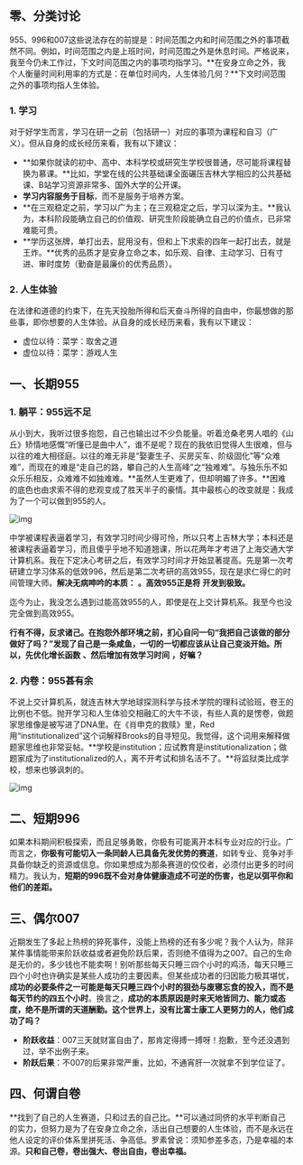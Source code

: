 ## 零、分类讨论

955、996和007这些说法存在的前提是：时间范围之内和时间范围之外的事项截然不同。例如，时间范围之内是上班时间，时间范围之外是休息时间。严格说来，我至今仍未工作过，下文时间范围之内的事项均指学习。**在安身立命之外，我个人衡量时间利用率的方式是：在单位时间内，人生体验几何？**下文时间范围之外的事项均指人生体验。

### 1. 学习

对于好学生而言，学习在研一之前（包括研一）对应的事项为课程和自习（广义）。但从自身的成长经历来看，我有以下建议：

- **如果你就读的初中、高中、本科学校或研究生学校很普通，尽可能将课程替换为慕课。**比如，学堂在线的公共基础课全面碾压吉林大学相应的公共基础课、B站学习资源非常多、国外大学的公开课。
- **学习内容服务于目标**，而不是服务于培养方案。
- **在三观稳定之前，学习以广为主；在三观稳定之后，学习以深为主。**我认为，本科阶段能确立自己的价值观、研究生阶段能确立自己的价值点，已非常难能可贵。
- **学历这张牌，单打出去，屁用没有，但和上下求索的四年一起打出去，就是王炸。**优秀的品质才是安身立命之本，如乐观、自律、主动学习、日有寸进、审时度势（勤奋是最廉价的优秀品质）。

### 2. 人生体验

在法律和道德的约束下，在先天投胎所得和后天奋斗所得的自由中，你最想做的那些事，即你想要的人生体验。从自身的成长经历来看，我有以下建议：

- 虚位以待：菜学：取舍之道
- 虚位以待：菜学：游戏人生

## 一、长期955

### 1. 躺平：955远不足

从小到大，我听过很多抱怨，自己也输出过不少负能量。听着沧桑老男人唱的《山丘》矫情地感慨“听懂已是曲中人”，谁不是呢？现在的我依旧觉得人生很难，但与以往的难大相径庭。以往的难无非是“娶妻生子、买房买车、阶级固化”等“众难难”，而现在的难是“走自己的路，攀自己的人生高峰”之“独难难”。与独乐乐不如众乐乐相反，众难难不如独难难。**虽然人生更难了，但却明媚了许多。**困难的底色也由求索不得的悲观变成了胜天半子的豪情。其中最核心的改变就是：我成为了一个可以做到955的人。

![img](https://pic1.zhimg.com/80/v2-e1b3174ea6a917d8ed3f364a201d527d_1440w.jpg?source=d16d100b)

中学被课程表逼着学习，有效学习时间少得可怜，所以只考上吉林大学；本科还是被课程表逼着学习，而且傻乎乎地不知道翘课，所以花两年才考进了上海交通大学计算机系。我在下定决心考研之后，有效学习时间才开始显著提高。先是第一次考研建立学习体系的低效996，然后是第二次考研的高效955，现在是求仁得仁的时间管理大师。**解决无病呻吟的本质：**  **。高效955正是将**  **开发到极致。**

迄今为止，我没怎么遇到过能高效955的人，即使是在上交计算机系。我至今也没完全做到高效955。

**行有不得，反求诸己。在抱怨外部环境之前，扪心自问一句“我把自己该做的部分做好了吗？”发现了自己是一条咸鱼，一切的一切都应该从让自己变淡开始。所以，先优化增长函数**  **、然后增加有效学习时间**  **，好嘛？**

### 2. 内卷：955甚有余

不说上交计算机系，就连吉林大学地球探测科学与技术学院的理科试验班，卷王的比例也不低。抛开学习和人生体验交相融汇的大牛不谈，有些人真的是愣卷，做题家思维像是被写进了DNA里。在《肖申克的救赎》里，Red用“institutionalized”这个词解释Brooks的自寻短见。我觉得，这个词用来解释做题家思维也非常妥帖。**学校是institution；应试教育是institutionalization；做题家成为了institutionalized的人，离不开考试和排名活不了。**将监狱类比成学校，想来也够讽刺的。

![img](https://picx.zhimg.com/80/v2-15ce34e486f3204feac19493a2be0df5_1440w.jpg?source=d16d100b)

## 二、短期996

如果本科期间积极探索，而且足够勇敢，你极有可能离开本科专业对应的行业。广而言之，**你极有可能切入一条同龄人已具备先发优势的赛道**，如转专业、竞争对手具备你缺乏的资源或信息。你如果想成为那条赛道的佼佼者，必须付出更多的时间精力。我认为，**短期的996既不会对身体健康造成不可逆的伤害，也足以弭平你和他们的差距。**

## 三、偶尔007

近期发生了多起上热榜的猝死事件，没能上热榜的还有多少呢？我个人认为，除非某件事情能带来阶跃收益或者避免阶跃后果，否则绝不值得为之007。自己的生命是无价的，多少钱也不能卖啊！别听那些每天只睡三四个小时的鸡汤，每天只睡三四个小时也许确实是某些人成功的主要因素。但某些成功者的归因能力极其堪忧，**成功的必要条件之一可能是每天只睡三四个小时的狠劲与废寝忘食的投入，而不是每天节约的四五个小时**。换言之，**成功的本质原因是时来天地皆同力、能力或态度，绝不是所谓的天道酬勤。这个世界上，没有比富士康工人更努力的人，他们成功了吗？**

- **阶跃收益**：007三天就财富自由了，那肯定得搏一搏呀！抱歉，至今还没遇到过，举不出例子来。
- **阶跃后果**：不007的后果非常严重，比如，不通宵肝一次就拿不到学位证了。

## 四、何谓自卷

**找到了自己的人生赛道，只和过去的自己比。**可以通过同侪的水平判断自己的实力，但努力是为了在安身立命之余，活出自己想要的人生体验，而不是永远在他人设定的评价体系里拼死活、争高低。罗素曾说：须知参差多态，乃是幸福的本源。**只和自己卷，卷出强大、卷出自由，卷出幸福。**